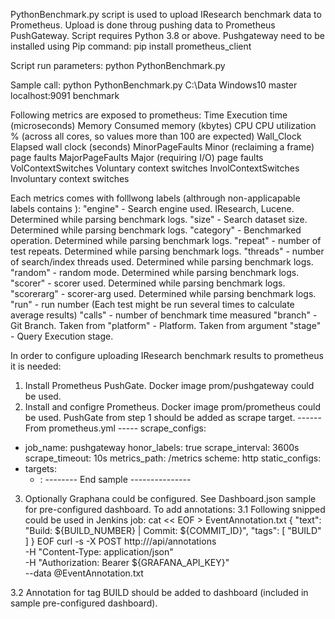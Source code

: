 PythonBenchmark.py script is used to upload IResearch benchmark data to Prometheus.
Upload is done throug pushing data to Prometheus PushGateway. Script requires Python 3.8 or above.
Pushgateway need to be installed using Pip command: pip install prometheus_client

Script run parameters:
python PythonBenchmark.py <Path-to-benchmark-logs> <Platform-used-to-run-benchmark> <Branch-user-to-run-benchmark> <Push-gate-url> <Job-name>

Sample call: python PythonBenchmark.py C:\Data Windows10 master localhost:9091 benchmark

Following metrics are exposed to prometheus:
Time                 Execution time (microseconds)
Memory               Consumed memory (kbytes)
CPU                  CPU utilization % (across all cores, so values more than 100 are expected)
Wall_Clock           Elapsed wall clock (seconds)
MinorPageFaults      Minor (reclaiming a frame) page faults
MajorPageFaults      Major (requiring I/O) page faults
VolContextSwitches   Voluntary context switches
InvolContextSwitches Involuntary context switches

Each metrics comes with folllwong labels (althrough non-applicapable labels contains <None>):
"engine" - Search engine used. IResearch, Lucene. Determined while parsing benchmark logs.
"size"   - Search dataset size. Determined while parsing benchmark logs.
"category" - Benchmarked operation. Determined while parsing benchmark logs.
"repeat"  - number of test repeats. Determined while parsing benchmark logs.
"threads" - number of search/index threads used. Determined while parsing benchmark logs.
"random"  - random mode. Determined while parsing benchmark logs.
"scorer"  - scorer used. Determined while parsing benchmark logs.
"scorerarg" - scorer-arg used. Determined while parsing benchmark logs.
"run" - run number (Each test might be run several times to calculate average results)
"calls" - number of benchmark time measured
"branch" - Git Branch. Taken from <Branch-user-to-run-benchmark>
"platform" - Platform. Taken from <Platform-used-to-run-benchmark> argument
"stage" - Query Execution stage.

In order to configure uploading IResearch benchmark results to prometheus it is needed:

1. Install Prometheus PushGate.
  Docker image prom/pushgateway could be used.
2. Install and configre Prometheus. 
  Docker image prom/prometheus could be used.
  PushGate from step 1 should be added as scrape target.
  ------ From prometheus.yml -----
  scrape_configs:
  - job_name: pushgateway
  honor_labels: true
  scrape_interval: 3600s
  scrape_timeout: 10s
  metrics_path: /metrics
  scheme: http
  static_configs:
  - targets:
    - <Pushgate Host>:<Pushgate port>
  -------- End sample ---------------

3. Optionally Graphana could be configured.
	See Dashboard.json sample for pre-configured dashboard.
  To add annotations:
  3.1 Following snipped could be used in Jenkins job:
  cat << EOF > EventAnnotation.txt
  {
    "text": "Build: ${BUILD_NUMBER} | Commit: ${COMMIT_ID}",
    "tags": [ "BUILD" ]
  }
  EOF
  curl -s -X POST http://<Graphana-host>/api/annotations \
    -H "Content-Type: application/json" \
    -H "Authorization: Bearer ${GRAFANA_API_KEY}" \
    --data @EventAnnotation.txt

  3.2 Annotation for tag BUILD should be added to dashboard (included in sample pre-configured dashboard).